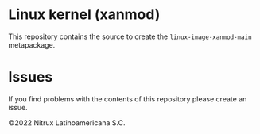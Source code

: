 # Linux kernel (xanmod)

This repository contains the source to create the `linux-image-xanmod-main` metapackage.

# Issues
If you find problems with the contents of this repository please create an issue.

©2022 Nitrux Latinoamericana S.C.
